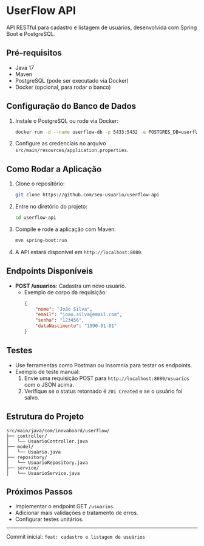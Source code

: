 # UserFlow API

API RESTful para cadastro e listagem de usuários, desenvolvida com Spring Boot e PostgreSQL.

## Pré-requisitos
- Java 17
- Maven
- PostgreSQL (pode ser executado via Docker)
- Docker (opcional, para rodar o banco)

## Configuração do Banco de Dados
1. Instale o PostgreSQL ou rode via Docker:
   ```bash
   docker run -d --name userflow-db -p 5433:5432 -e POSTGRES_DB=userflow -e POSTGRES_USER=postgres -e POSTGRES_PASSWORD=postgres postgres
   ```
2. Configure as credenciais no arquivo `src/main/resources/application.properties`.

## Como Rodar a Aplicação
1. Clone o repositório:
   ```bash
   git clone https://github.com/seu-usuario/userflow-api
   ```
2. Entre no diretório do projeto:
   ```bash
   cd userflow-api
   ```
3. Compile e rode a aplicação com Maven:
   ```bash
   mvn spring-boot:run
   ```
4. A API estará disponível em `http://localhost:8080`.

## Endpoints Disponíveis
- **POST /usuarios**: Cadastra um novo usuário.
  - Exemplo de corpo da requisição:
    ```json
    {
        "nome": "João Silva",
        "email": "joao.silva@email.com",
        "senha": "123456",
        "dataNascimento": "1990-01-01"
    }
    ```

## Testes
- Use ferramentas como Postman ou Insomnia para testar os endpoints.
- Exemplo de teste manual:
  1. Envie uma requisição POST para `http://localhost:8080/usuarios` com o JSON acima.
  2. Verifique se o status retornado é `201 Created` e se o usuário foi salvo.

## Estrutura do Projeto
```
src/main/java/com/inovaboard/userflow/
├── controller/
│   └── UsuarioController.java
├── model/
│   └── Usuario.java
├── repository/
│   └── UsuarioRepository.java
├── service/
│   └── UsuarioService.java
```

## Próximos Passos
- Implementar o endpoint GET `/usuarios`.
- Adicionar mais validações e tratamento de erros.
- Configurar testes unitários.

---

Commit inicial: `feat: cadastro e listagem de usuários`
